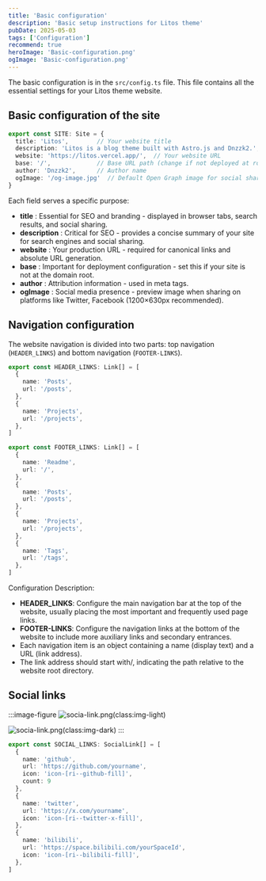 ```yaml
---
title: 'Basic configuration'
description: 'Basic setup instructions for Litos theme'
pubDate: 2025-05-03
tags: ['Configuration']
recommend: true
heroImage: 'Basic-configuration.png'
ogImage: 'Basic-configuration.png'
---
```


The basic configuration is in the `src/config.ts` file. This file contains all the essential settings for your Litos theme website.

## Basic configuration of the site

```ts
export const SITE: Site = {
  title: 'Litos',        // Your website title
  description: 'Litos is a blog theme built with Astro.js and Dnzzk2.',  // Site description
  website: 'https://litos.vercel.app/',  // Your website URL
  base: '/',             // Base URL path (change if not deployed at root)
  author: 'Dnzzk2',      // Author name
  ogImage: '/og-image.jpg'  // Default Open Graph image for social sharing
}
```

Each field serves a specific purpose:

- **title** : Essential for SEO and branding - displayed in browser tabs, search results, and social sharing.
- **description** : Critical for SEO - provides a concise summary of your site for search engines and social sharing.
- **website** : Your production URL - required for canonical links and absolute URL generation.
- **base** : Important for deployment configuration - set this if your site is not at the domain root.
- **author** : Attribution information - used in meta tags.
- **ogImage** : Social media presence - preview image when sharing on platforms like Twitter, Facebook (1200×630px recommended).

## Navigation configuration

The website navigation is divided into two parts: top navigation (`HEADER_LINKS`) and bottom navigation (`FOOTER-LINKS`).

```ts
export const HEADER_LINKS: Link[] = [
  {
    name: 'Posts',
    url: '/posts',
  },
  {
    name: 'Projects',
    url: '/projects',
  },
]

export const FOOTER_LINKS: Link[] = [
  {
    name: 'Readme',
    url: '/',
  },
  {
    name: 'Posts',
    url: '/posts',
  },
  {
    name: 'Projects',
    url: '/projects',
  },
  {
    name: 'Tags',
    url: '/tags',
  },
]

```

Configuration Description:

- **HEADER_LINKS**: Configure the main navigation bar at the top of the website, usually placing the most important and frequently used page links.
- **FOOTER-LINKS**: Configure the navigation links at the bottom of the website to include more auxiliary links and secondary entrances.
- Each navigation item is an object containing a name (display text) and a URL (link address).
- The link address should start with/, indicating the path relative to the website root directory.

## Social links

:::image-figure
![socia-link.png](~/assets/images/Basic-configuration/socia-link-light.png)(class:img-light)

![socia-link.png](~/assets/images/Basic-configuration/socia-link-dark.png)(class:img-dark)
:::

```ts
export const SOCIAL_LINKS: SocialLink[] = [
  {
    name: 'github',
    url: 'https://github.com/yourname',
    icon: 'icon-[ri--github-fill]',
    count: 9
  },
  {
    name: 'twitter',
    url: 'https://x.com/yourname',
    icon: 'icon-[ri--twitter-x-fill]',
  },
  {
    name: 'bilibili',
    url: 'https://space.bilibili.com/yourSpaceId',
    icon: 'icon-[ri--bilibili-fill]',
  },
]
```
